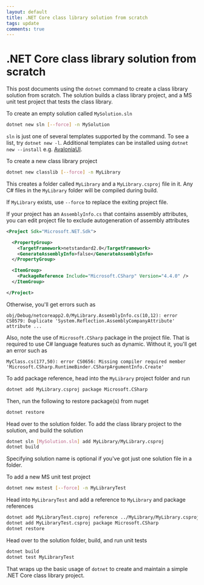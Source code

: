 ```yaml
---
layout: default
title: .NET Core class library solution from scratch
tags: update
comments: true
---
```

# .NET Core class library solution from scratch

This post documents using the `dotnet` command to create a class library solution from scratch. The solution builds a class library project, and a MS unit test project that tests the class library.

To create an empty solution called `MySolution.sln`

```bash
dotnet new sln [--force] -n MySolution
```

`sln` is just one of several templates supported by the command. To see a list, try `dotnet new -l`. Additional templates can be installed using `dotnet new --install` e.g. [AvaloniaUI](https://github.com/AvaloniaUI/avalonia-dotnet-templates).

To create a new class library project

```bash
dotnet new classlib [--force] -n MyLibrary
```

This creates a folder called `MyLibrary` and a `MyLibrary.csproj` file in it. Any C# files in the `MyLibrary` folder will be compiled during build.

If `MyLibrary` exists, use `--force` to replace the exiting project file.

If your project has an `AssemblyInfo.cs` that contains assembly attributes, you can edit project file to exclude autogeneration of assembly attributes

```xml
<Project Sdk="Microsoft.NET.Sdk">

  <PropertyGroup>
    <TargetFramework>netstandard2.0</TargetFramework>
    <GenerateAssemblyInfo>false</GenerateAssemblyInfo>
  </PropertyGroup>

  <ItemGroup>
    <PackageReference Include="Microsoft.CSharp" Version="4.4.0" />
  </ItemGroup>

</Project>
```

Otherwise, you'll get errors such as

```text
obj/Debug/netcoreapp2.0/MyLibrary.AssemblyInfo.cs(10,12): error CS0579: Duplicate 'System.Reflection.AssemblyCompanyAttribute' attribute ...
```

Also, note the use of `Microsoft.CSharp` package in the project file. That is required to use C# language features such as dynamic. Without it, you'll get an error such as

```text
MyClass.cs(177,50): error CS0656: Missing compiler required member 'Microsoft.CSharp.RuntimeBinder.CSharpArgumentInfo.Create'
```

To add package reference, head into the `MyLibrary` project folder and run

```bash
dotnet add MyLibrary.csproj package Microsoft.CSharp
```

Then, run the following to restore package(s) from nuget

```bash
dotnet restore
```

Head over to the solution folder. To add the class library project to the solution, and build the solution

```bash
dotnet sln [MySolution.sln] add MyLibrary/MyLibrary.csproj
dotnet build
```

Specifying solution name is optional if you've got just one solution file in a folder.

To add a new MS unit test project

```bash
dotnet new mstest [--force] -n MyLibraryTest
```

Head into `MyLibraryTest` and add a reference to `MyLibrary` and package references

```bash
dotnet add MyLibraryTest.csproj reference ../MyLibrary/MyLibrary.csproj
dotnet add MyLibraryTest.csproj package Microsoft.CSharp
dotnet restore
```

Head over to the solution folder, build, and run unit tests

```bash
dotnet build
dotnet test MyLibraryTest
```

That wraps up the basic usage of `dotnet` to create and maintain a simple .NET Core class library project.